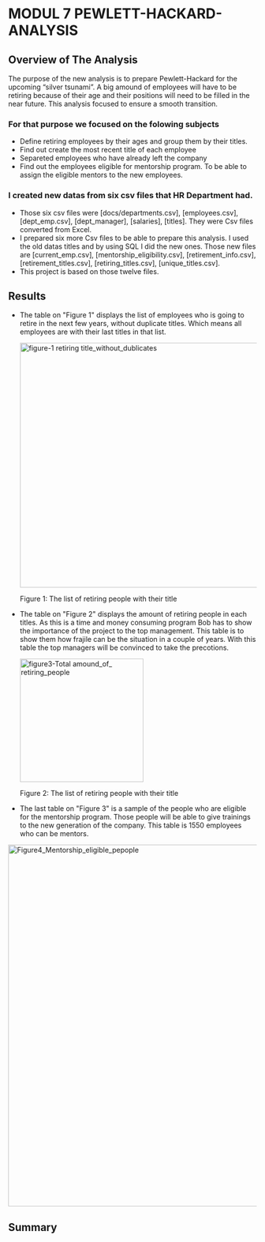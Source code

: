 # MODUL 7 PEWLETT-HACKARD-ANALYSIS

## Overview of The Analysis

The purpose of the new analysis is to prepare Pewlett-Hackard for the upcoming “silver tsunami”. A big amound of employees will have to be retiring because of their age and their positions will need to be filled in the near future. This analysis focused to ensure a smooth transition. 

### For that purpose we focused on the folowing subjects

- Define retiring employees by their ages and group them by their titles.
- Find out create  the most recent title of each employee
- Separeted employees who have already left the company
- Find out the employees eligible for mentorship program. To be able to assign the eligible mentors to the new employees.

### I created new datas from six csv files that HR Department had.

- Those six csv files were [docs/departments.csv], [employees.csv], [dept_emp.csv], [dept_manager], [salaries], [titles]. They were Csv files converted from Excel.
- I prepared six more Csv files to be able to prepare this analysis. I used the old datas titles and by using SQL I did the new ones. Those new files are [current_emp.csv], [mentorship_eligibility.csv], [retirement_info.csv], [retirement_titles.csv], [retiring_titles.csv], [unique_titles.csv].
- This project is based on those twelve files.

## Results
- The table on "Figure 1" displays the list of employees who is going to retire in the next few years, without duplicate titles. Which means all employees are with their last titles in that list.

    <img width="496" alt="figure-1 retiring title_without_dublicates" src="https://user-images.githubusercontent.com/111788394/194944520-d1f8ac1e-ffe4-4f1d-a169-784752d477a1.png">
   
   Figure 1: The list of retiring people with their title

- The table on "Figure 2" displays the amount of retiring people in each titles. As this is a time and money consuming program Bob has to show the importance of the project to the top management. This table is to show them how frajile can be the situation in a couple of years. With this table the top managers will be convinced to take the precotions.

   <img width="250" alt="figure3-Total amound_of_ retiring_people" src="https://user-images.githubusercontent.com/111788394/194945211-0f5277b1-25e3-4911-a899-ee22954213af.png">
   
   Figure 2: The list of retiring people with their title
   
 - The last table on "Figure 3" is a sample  of the people who are eligible for the mentorship program. Those people will be able to give trainings to the new generation of the company. This table is 1550 employees who can be mentors.

  <img width="733" alt="Figure4_Mentorship_eligible_pepople" src="https://user-images.githubusercontent.com/111788394/194948057-837b8034-a9c8-425b-86b2-e3b81e0b7221.png">



## Summary
